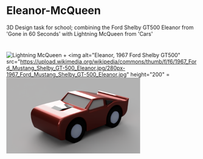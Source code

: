 # Eleanor-McQueen
3D Design task for school; combining the Ford Shelby GT500 Eleanor from 'Gone in 60 Seconds' with Lightning McQueen from 'Cars'

#
<img alt="Lightning McQueen" src="https://upload.wikimedia.org/wikipedia/en/thumb/8/82/Lightning_McQueen.png/220px-Lightning_McQueen.png" height="200"> + <img alt="Eleanor, 1967 Ford Shelby GT500" src="https://upload.wikimedia.org/wikipedia/commons/thumb/f/f6/1967_Ford_Mustang_Shelby_GT-500_Eleanor.jpg/280px-1967_Ford_Mustang_Shelby_GT-500_Eleanor.jpg" height="200" = <img alt="Render of final product" src="https://github.com/NoahLobbe/Eleanor-McQueen/blob/6846e4f1a7631a137385426fb9ac0a2351d3356d/Cloud%20render-Eleanor%20McQueen-cropped.png" height="200"> 
#
